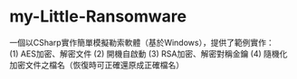 # my-Little-Ransomware

一個以CSharp實作簡單模擬勒索軟體（基於Windows），提供了範例實作：<br>
(1) AES加密、解密文件
(2) 開機自啟動
(3) RSA加密、解密對稱金鑰
(4) 隨機化加密文件之檔名（恢復時可正確還原成正確檔名）
